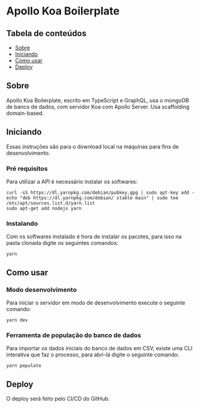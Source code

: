 # Apollo Koa Boilerplate

## Tabela de conteúdos

- [Sobre](#about)
- [Iniciando](#getting_started)
- [Como usar](#usage)
- [Deploy](#deploy)

## Sobre <a name = "about"></a>

Apollo Koa Boilerplate, escrito em TypeScript e GraphQL, usa o mongoDB de banco de dados, com servidor Koa com Apollo Server.
Usa scaffolding domain-based.

## Iniciando <a name = "getting_started"></a>

Essas instruções são para o download local na máquinas para fins de desenvolvimento.

### Pré requisitos

Para utilizar a API é necessário instalar os softwares:

```
curl -sS https://dl.yarnpkg.com/debian/pubkey.gpg | sudo apt-key add -
echo "deb https://dl.yarnpkg.com/debian/ stable main" | sudo tee /etc/apt/sources.list.d/yarn.list
sudo apt-get add nodejs yarn
```

### Instalando

Com os softwares instalado é hora de instalar os pacotes, para isso na pasta clonada digite os seguintes comandos:

```
yarn
```

## Como usar <a name = "usage"></a>

### Modo desenvolvimento

Para iniciar o servidor em modo de desenvolvimento execute o seguinte comando:

```
yarn dev
```

### Ferramenta de população do banco de dados

Para importar os dados iniciais do banco de dados em CSV, existe uma CLI interativa que faz o processo, para abri-lá digite o seguinte comando:

```
yarn populate
```

## Deploy <a name = "deploy"></a>

O deploy será feito pelo CI/CD do GitHub.
